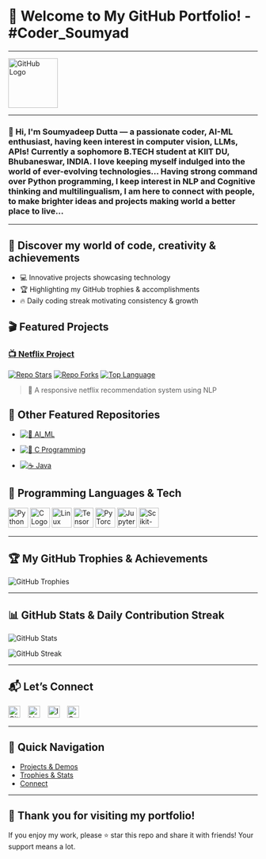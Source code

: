 # 🎉 Welcome to My GitHub Portfolio! - #Coder_Soumyad 
---

<img src="https://github.githubassets.com/images/modules/logos_page/GitHub-Mark.png" alt="GitHub Logo" width="100"/>

---

### 👋 Hi, I'm **Soumyadeep Dutta** — a passionate coder, AI-ML enthusiast, having keen interest in computer vision, LLMs, APIs! Currently a sophomore B.TECH student at KIIT DU, Bhubaneswar, INDIA. I love keeping myself indulged into the world of ever-evolving technologies... Having strong command over Python programming, I keep interest in NLP and Cognitive thinking and multilingualism, I am here to connect with people, to make brighter ideas and projects making world a better place to live...
---

## 🌟 Discover my world of code, creativity & achievements

- 💻 Innovative projects showcasing technology  
- 🏆 Highlighting my GitHub trophies & accomplishments  
- 🔥 Daily coding streak motivating consistency & growth


## 🎬 Featured Projects

### [📺 Netflix Project](https://github.com/Soumyad3110/Netflix_project)

[![Repo Stars](https://img.shields.io/github/stars/Soumyad3110/Netflix_project?style=flat-square)](https://github.com/Soumyad3110/Netflix_project/stargazers)
[![Repo Forks](https://img.shields.io/github/forks/Soumyad3110/Netflix_project?style=flat-square)](https://github.com/Soumyad3110/Netflix_project/network)
[![Top Language](https://img.shields.io/github/languages/top/Soumyad3110/Netflix_project?style=flat-square)](https://github.com/Soumyad3110/Netflix_project)

> 🎥 A responsive netflix recommendation system using NLP

## 🚀 Other Featured Repositories

- [![🧠 AI_ML](https://img.shields.io/badge/GitHub-AI__ML-181717?style=flat&logo=github)](https://github.com/Soumyad3110/AI_ML)

- [![🔣 C Programming](https://img.shields.io/badge/GitHub-C-181717?style=flat&logo=github)](https://github.com/Soumyad3110/C)

- [![☕ Java](https://img.shields.io/badge/GitHub-Java-181717?style=flat&logo=github)](https://github.com/Soumyad3110/Java)


## 🤖 Programming Languages & Tech 
<p>
  <img src="https://www.python.org/static/opengraph-icon-200x200.png" alt="Python Logo" width="40"/> 
  <img src="https://upload.wikimedia.org/wikipedia/commons/1/19/C_Logo.png" alt="C Logo" width="40"/> 
  <img src="https://upload.wikimedia.org/wikipedia/commons/thumb/3/35/Tux.svg/120px-Tux.svg.png" alt="Linux Logo" width="40"/>
  <img src="https://upload.wikimedia.org/wikipedia/commons/thumb/2/2d/Tensorflow_logo.svg/120px-Tensorflow_logo.svg.png" alt="TensorFlow Logo" width="40"/>
  <img src="https://upload.wikimedia.org/wikipedia/commons/9/96/Pytorch_logo.png" alt="PyTorch Logo" width="40"/>
  <img src="https://upload.wikimedia.org/wikipedia/commons/thumb/3/38/Jupyter_logo.svg/120px-Jupyter_logo.svg.png" alt="Jupyter Logo" width="40"/>
  <img src="https://upload.wikimedia.org/wikipedia/commons/thumb/0/05/Scikit_learn_logo_small.svg/120px-Scikit_learn_logo_small.svg.png" alt="Scikit-learn Logo" width="40"/>
</p>

---

## 🏆 My GitHub Trophies & Achievements

![GitHub Trophies](https://github-profile-trophy.vercel.app/?username=Soumyad3110&theme=radical&row=1&column=7)

---

## 📊 GitHub Stats & Daily Contribution Streak

![GitHub Stats](https://github-readme-stats.vercel.app/api?username=Soumyad3110&show_icons=true&theme=radical)

![GitHub Streak](https://github-readme-streak-stats.herokuapp.com/?user=Soumyad3110&theme=radical)

---

## 📬 Let’s Connect

[<img src="https://github.githubassets.com/images/modules/logos_page/GitHub-Mark.png" alt="GitHub" width="24"/>](https://github.com/Soumyad3110) &nbsp;&nbsp;
[<img src="https://cdn-icons-png.flaticon.com/512/174/174857.png" alt="LinkedIn" width="24"/>](https://www.linkedin.com/in/soumyadeep-dutta-609b66334) &nbsp;&nbsp;
[<img src="https://cdn-icons-png.flaticon.com/512/174/174855.png" alt="Instagram" width="24"/>](https://www.instagram.com/_waltz_soumyad_001) &nbsp;&nbsp;
<a href="mailto:dutta.311006@gmail.com">
  <img src="https://upload.wikimedia.org/wikipedia/commons/4/4e/Gmail_Icon.png" alt="Gmail" width="24" />
</a>

---

## 🚀 Quick Navigation

- [Projects & Demos](#-discover-my-world-of-code-creativity--achievements)
- [Trophies & Stats](#-my-github-trophies--achievements)
- [Connect](#-lets-connect)

---

## 🎉 Thank you for visiting my portfolio!

If you enjoy my work, please ⭐ star this repo and share it with friends! Your support means a lot.

<p align="center">
  
